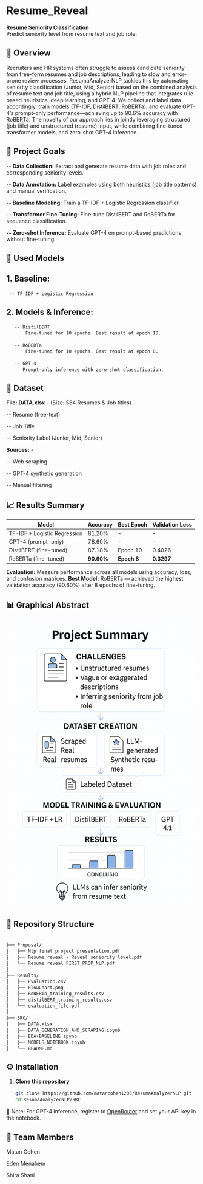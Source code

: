 # Resume_Reveal

**Resume Seniority Classification**  
Predict seniority level from resume text and job role.


##  📖 Overview

Recruiters and HR systems often struggle to assess candidate seniority from free-form resumes and job descriptions, leading to slow and error-prone review processes.
ResumaAnalyzerNLP tackles this by automating seniority classification (Junior, Mid, Senior) based on the combined analysis of resume text and job title, using a hybrid NLP pipeline that integrates rule-based heuristics, deep learning, and GPT-4. We collect and label data accordingly, train models (TF-IDF, DistilBERT, RoBERTa), and evaluate GPT-4’s prompt-only performance—achieving up to 90.6% accuracy with RoBERTa.
The novelty of our approach lies in jointly leveraging structured (job title) and unstructured (resume) input, while combining fine-tuned transformer models, and zero-shot GPT-4 inference.

## 🎯 Project Goals
**-- Data Collection:** Extract and generate resume data with job roles and corresponding seniority levels.

**-- Data Annotation:** Label examples using both heuristics (job title patterns) and manual verification.

**-- Baseline Modeling:** Train a TF-IDF + Logistic Regression classifier.

**-- Transformer Fine-Tuning:** Fine-tune DistilBERT and RoBERTa for sequence classification.

**-- Zero-shot Inference:** Evaluate GPT-4 on prompt-based predictions without fine-tuning.

## 🧠 Used Models
## 1. Baseline:
     -- TF-IDF + Logistic Regression
## 2. Models & Inference:     
       -- DistilBERT
           Fine-tuned for 10 epochs. Best result at epoch 10.

       -- RoBERTa
           Fine-tuned for 10 epochs. Best result at epoch 8.
           
       -- GPT-4
          Prompt-only inference with zero-shot classification.

## 📁 Dataset
**File: DATA.xlsx** - (Size: 584 Resumes & Job titles) - 

 -- Resume (free-text)
 
 -- Job Title
 
 -- Seniority Label (Junior, Mid, Senior)

**Sources:** - 

 -- Web scraping

 -- GPT-4 synthetic generation

 -- Manual filtering
 
##  📈 Results Summary

 | Model                        | Accuracy   | Best Epoch  | Validation Loss |
| ---------------------------- | ---------- | ----------- | --------------- |
| TF-IDF + Logistic Regression | 81.20%     | -           | -               |
| GPT-4 (prompt-only)          | 78.60%     | -           | -               |
| DistilBERT (fine-tuned)      | 87.18%     | Epoch 10    | 0.4026          |
| RoBERTa (fine-tuned)         | **90.60%** | **Epoch 8** | **0.3297**      |

**Evaluation:** Measure performance across all models using accuracy, loss, and confusion matrices.
**Best Model:** RoBERTa — achieved the highest validation accuracy (90.60%) after 8 epochs of fine-tuning.

##  📊 Graphical Abstract

   ![Project Flowchart](Results/FlowChart.png)
   
## 📁 Repository Structure

```

├── Proposal/
│   ├── Nlp final project presentation.pdf
│   ├── Resume reveal - Reveal seniority level.pdf
│   └── Resume reveal FIRST_PROP_NLP.pdf
│
├── Results/
│   ├── Evaluation.csv
│   ├── FlowChart.png
│   ├── RoBERTa_training_results.csv
│   ├── distilBERT_training_results.csv
│   └── evaluation_file.pdf
│
├── SRC/
│   ├── DATA.xlsx
│   ├── DATA_GENERATION_AND_SCRAPING.ipynb
│   ├── EDA+BASELINE.ipynb
│   ├── MODELS_NOTEBOOK.ipynb
│   └── README.md  
```

##  ⚙️ Installation

1. **Clone this repository**  
   ```bash
   git clone https://github.com/matancohen1205/ResumaAnalyzerNLP.git
   cd ResumaAnalyzerNLP/SRC
   
📌 Note: For GPT-4 inference, register to [OpenRouter](https://openrouter.ai/settings/keys) and set your API key in the notebook.

## 🤝 Team Members
Matan Cohen

Eden Menahem

Shira Shani




